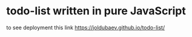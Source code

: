 # todo-list written in pure JavaScript
to see deployment this link https://joldubaev.github.io/todo-list/
